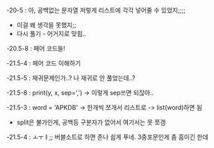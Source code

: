 -20-5 : 아, 공백없는 문자열 저렇게 리스트에 각각 넣어줄 수 있었지;;;;
  - 이걸 왜 생각을 못했지;;
  - 다시 풀기 - 어거지로 맞힘..

-20.5-8 : 페어 코드들!

-21.5-4 : 페어 코드 이해하기 

-21.5-5 : 재귀문제인가..? 나 재귀로 안 풀었는데..?

-21.5-8 : print(y, x, sep=',') -> 이렇게 sep쓰면 되잖아..

-21.5-3 : word = 'APKDB' -> 한개씩 쪼개서 리스트로 -> list(word)하면 됨
  - split은 불가인게, 공백등 구분자가 없어서 여기서는 못 쪼갬

-21.5-4 : ㅗㅜㅑ;; 버블소트로 하면 존나 쉽게 푸네. 3중포문인게 좀 흠이긴 한데